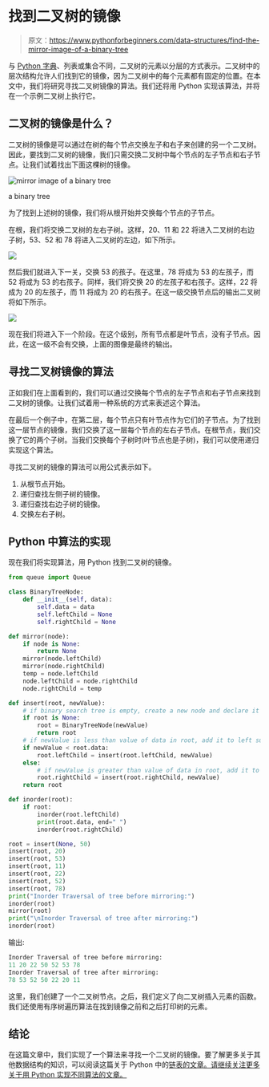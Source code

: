 # 找到二叉树的镜像

> 原文：<https://www.pythonforbeginners.com/data-structures/find-the-mirror-image-of-a-binary-tree>

与 [Python 字典](https://www.pythonforbeginners.com/dictionary/how-to-use-dictionaries-in-python)、列表或集合不同，二叉树的元素以分层的方式表示。二叉树中的层次结构允许人们找到它的镜像，因为二叉树中的每个元素都有固定的位置。在本文中，我们将研究寻找二叉树镜像的算法。我们还将用 Python 实现该算法，并将在一个示例二叉树上执行它。

## 二叉树的镜像是什么？

二叉树的镜像是可以通过在树的每个节点交换左子和右子来创建的另一个二叉树。因此，要找到二叉树的镜像，我们只需交换二叉树中每个节点的左子节点和右子节点。让我们试着找出下面这棵树的镜像。

![mirror image of a binary tree](img/fc25658c5c43d8ebd7acef3d10811c94.png)



a binary tree

为了找到上述树的镜像，我们将从根开始并交换每个节点的子节点。

在根，我们将交换二叉树的左右子树。这样，20、11 和 22 将进入二叉树的右边子树，53、52 和 78 将进入二叉树的左边，如下所示。

![](img/83beb1ed7c8252216e3f2762480de35e.png)



然后我们就进入下一关，交换 53 的孩子。在这里，78 将成为 53 的左孩子，而 52 将成为 53 的右孩子。同样，我们将交换 20 的左孩子和右孩子。这样，22 将成为 20 的左孩子，而 11 将成为 20 的右孩子。在这一级交换节点后的输出二叉树将如下所示。

![](img/2ae3d77c90c0f91067c30398fa49b451.png)



现在我们将进入下一个阶段。在这个级别，所有节点都是叶节点，没有子节点。因此，在这一级不会有交换，上面的图像是最终的输出。

## 寻找二叉树镜像的算法

正如我们在上面看到的，我们可以通过交换每个节点的左子节点和右子节点来找到二叉树的镜像。让我们试着用一种系统的方式来表述这个算法。

在最后一个例子中，在第二层，每个节点只有叶节点作为它们的子节点。为了找到这一层节点的镜像，我们交换了这一层每个节点的左右子节点。在根节点，我们交换了它的两个子树。当我们交换每个子树时(叶节点也是子树)，我们可以使用递归实现这个算法。

寻找二叉树的镜像的算法可以用公式表示如下。

1.  从根节点开始。
2.  递归查找左侧子树的镜像。
3.  递归查找右边子树的镜像。
4.  交换左右子树。

## Python 中算法的实现

现在我们将实现算法，用 Python 找到二叉树的镜像。

```py
from queue import Queue

class BinaryTreeNode:
    def __init__(self, data):
        self.data = data
        self.leftChild = None
        self.rightChild = None

def mirror(node):
    if node is None:
        return None
    mirror(node.leftChild)
    mirror(node.rightChild)
    temp = node.leftChild
    node.leftChild = node.rightChild
    node.rightChild = temp

def insert(root, newValue):
    # if binary search tree is empty, create a new node and declare it as root
    if root is None:
        root = BinaryTreeNode(newValue)
        return root
    # if newValue is less than value of data in root, add it to left subtree and proceed recursively
    if newValue < root.data:
        root.leftChild = insert(root.leftChild, newValue)
    else:
        # if newValue is greater than value of data in root, add it to right subtree and proceed recursively
        root.rightChild = insert(root.rightChild, newValue)
    return root

def inorder(root):
    if root:
        inorder(root.leftChild)
        print(root.data, end=" ")
        inorder(root.rightChild)

root = insert(None, 50)
insert(root, 20)
insert(root, 53)
insert(root, 11)
insert(root, 22)
insert(root, 52)
insert(root, 78)
print("Inorder Traversal of tree before mirroring:")
inorder(root)
mirror(root)
print("\nInorder Traversal of tree after mirroring:")
inorder(root) 
```

输出:

```py
Inorder Traversal of tree before mirroring:
11 20 22 50 52 53 78 
Inorder Traversal of tree after mirroring:
78 53 52 50 22 20 11 
```

这里，我们创建了一个二叉树节点。之后，我们定义了向二叉树插入元素的函数。我们还使用有序树遍历算法在找到镜像之前和之后打印树的元素。

## 结论

在这篇文章中，我们实现了一个算法来寻找一个二叉树的镜像。要了解更多关于其他数据结构的知识，可以阅读这篇关于 Python 中的[链表的文章。请继续关注更多关于用 Python 实现不同算法的文章。](https://www.pythonforbeginners.com/lists/linked-list-in-python)